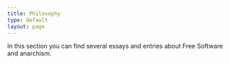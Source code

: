 ```yaml
---
title: Philosophy
type: default
layout: page
---
```


In this section you can find several essays and entries about Free Software and
anarchism.
